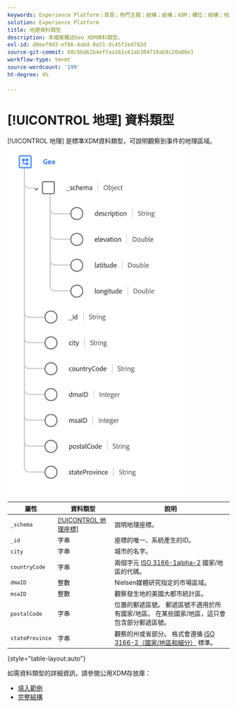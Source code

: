 ```yaml
---
keywords: Experience Platform；首頁；熱門主題；結構；結構；XDM；欄位；結構；地理；資料類型；資料類型；
solution: Experience Platform
title: 地理資料類型
description: 本檔案概述Geo XDM資料類型。
exl-id: d0eef943-ef86-4abd-8a51-dc45f2ed782d
source-git-commit: 60c0bd62b4effaa161c61ab304718ab8c20a06e1
workflow-type: tm+mt
source-wordcount: '199'
ht-degree: 4%

---
```


# [!UICONTROL 地理] 資料類型

[!UICONTROL 地理] 是標準XDM資料類型，可說明觀察到事件的地理區域。

<img src="../images/data-types/geo.png" width="400" /><br />

| 屬性 | 資料類型 | 說明 |
| --- | --- | --- |
| `_schema` | [[!UICONTROL 地理座標]](./geo-coordinates.md) | 說明地理座標。 |
| `_id` | 字串 | 座標的唯一、系統產生的ID。 |
| `city` | 字串 | 城市的名字。 |
| `countryCode` | 字串 | 兩個字元 <a href="https://datahub.io/core/country-list">ISO 3166-1alpha-2</a> 國家/地區的代碼。 |
| `dmaID` | 整數 | Nielsen媒體研究指定的市場區域。 |
| `msaID` | 整數 | 觀察發生地的美國大都市統計區。 |
| `postalCode` | 字串 | 位置的郵遞區號。 郵遞區號不適用於所有國家/地區。 在某些國家/地區，這只會包含部分郵遞區號。 |
| `stateProvince` | 字串 | 觀察的州或省部分。 格式會遵循 [ISO 3166-2（國家/地區和細分）](https://www.unece.org/cefact/locode/subdivisions.html) 標準。 |

{style="table-layout:auto"}

如需資料類型的詳細資訊，請參閱公用XDM存放庫：

* [填入範例](https://github.com/adobe/xdm/blob/master/components/datatypes/demographic/geo.example.1.json)
* [完整結構](https://github.com/adobe/xdm/blob/master/components/datatypes/demographic/geo.schema.json)
